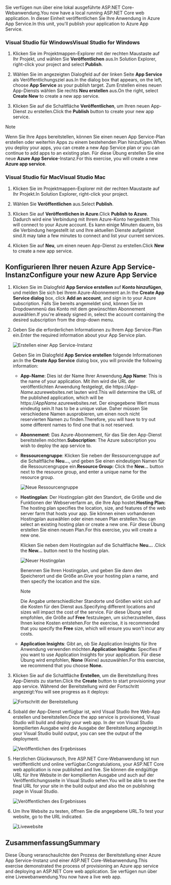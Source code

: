 <span data-ttu-id="aff1d-101">Sie verfügen nun über eine lokal ausgeführte ASP.NET Core-Webanwendung.</span><span class="sxs-lookup"><span data-stu-id="aff1d-101">You now have a local running ASP.NET Core web application.</span></span> <span data-ttu-id="aff1d-102">In dieser Einheit veröffentlichen Sie Ihre Anwendung in Azure App Service.</span><span class="sxs-lookup"><span data-stu-id="aff1d-102">In this unit, you'll publish your application to Azure App Service.</span></span>

### <a name="visual-studio-for-windows"></a><span data-ttu-id="aff1d-103">Visual Studio für Windows</span><span class="sxs-lookup"><span data-stu-id="aff1d-103">Visual Studio for Windows</span></span>

1. <span data-ttu-id="aff1d-104">Klicken Sie im Projektmappen-Explorer mit der rechten Maustaste auf Ihr Projekt, und wählen Sie **Veröffentlichen** aus.</span><span class="sxs-lookup"><span data-stu-id="aff1d-104">In Solution Explorer, right-click your project and select **Publish**.</span></span>

1. <span data-ttu-id="aff1d-105">Wählen Sie im angezeigten Dialogfeld auf der linken Seite **App Service** als Veröffentlichungsziel aus.</span><span class="sxs-lookup"><span data-stu-id="aff1d-105">In the dialog box that appears, on the left, choose **App Service** as your publish target.</span></span>  <span data-ttu-id="aff1d-106">Zum Erstellen eines neuen App-Diensts wählen Sie rechts **Neu erstellen** aus.</span><span class="sxs-lookup"><span data-stu-id="aff1d-106">On the right, select **Create New** to create a new app service.</span></span>

1. <span data-ttu-id="aff1d-107">Klicken Sie auf die Schaltfläche **Veröffentlichen**, um Ihren neuen App-Dienst zu erstellen.</span><span class="sxs-lookup"><span data-stu-id="aff1d-107">Click the **Publish** button to create your new app service.</span></span>

> [!NOTE]
> <span data-ttu-id="aff1d-108">Wenn Sie Ihre Apps bereitstellen, können Sie einen neuen App Service-Plan erstellen oder weiterhin Apps zu einem bestehenden Plan hinzufügen.</span><span class="sxs-lookup"><span data-stu-id="aff1d-108">When you deploy your apps, you can create a new App Service plan or you can continue to add apps to an existing plan.</span></span> <span data-ttu-id="aff1d-109">Für diese Übung erstellen Sie eine neue **Azure App Service**-Instanz.</span><span class="sxs-lookup"><span data-stu-id="aff1d-109">For this exercise, you will create a new **Azure app service**.</span></span>

### <a name="visual-studio-mac"></a><span data-ttu-id="aff1d-110">Visual Studio für Mac</span><span class="sxs-lookup"><span data-stu-id="aff1d-110">Visual Studio Mac</span></span>

1. <span data-ttu-id="aff1d-111">Klicken Sie im Projektmappen-Explorer mit der rechten Maustaste auf Ihr Projekt.</span><span class="sxs-lookup"><span data-stu-id="aff1d-111">In Solution Explorer, right-click your project.</span></span>

1. <span data-ttu-id="aff1d-112">Wählen Sie **Veröffentlichen** aus.</span><span class="sxs-lookup"><span data-stu-id="aff1d-112">Select **Publish**.</span></span>

1. <span data-ttu-id="aff1d-113">Klicken Sie auf **Veröffentlichen in Azure**.</span><span class="sxs-lookup"><span data-stu-id="aff1d-113">Click **Publish to Azure**.</span></span> <span data-ttu-id="aff1d-114">Dadurch wird eine Verbindung mit Ihrem Azure-Konto hergestellt.</span><span class="sxs-lookup"><span data-stu-id="aff1d-114">This will connect to your Azure account.</span></span> <span data-ttu-id="aff1d-115">Es kann einige Minuten dauern, bis die Verbindung hergestellt ist und Ihre aktuellen Dienste aufgelistet sind.</span><span class="sxs-lookup"><span data-stu-id="aff1d-115">It may take a few minutes to connect and list your current services.</span></span>

1. <span data-ttu-id="aff1d-116">Klicken Sie auf **Neu**, um einen neuen App-Dienst zu erstellen.</span><span class="sxs-lookup"><span data-stu-id="aff1d-116">Click **New** to create a new app service.</span></span>

## <a name="configure-your-new-azure-app-service"></a><span data-ttu-id="aff1d-117">Konfigurieren Ihrer neuen Azure App Service-Instanz</span><span class="sxs-lookup"><span data-stu-id="aff1d-117">Configure your new Azure App Service</span></span>

1. <span data-ttu-id="aff1d-118">Klicken Sie im Dialogfeld **App Service erstellen** auf **Konto hinzufügen**, und melden Sie sich bei Ihrem Azure-Abonnement an.</span><span class="sxs-lookup"><span data-stu-id="aff1d-118">In the **Create App Service dialog** box, click **Add an account**, and sign in to your Azure subscription.</span></span> <span data-ttu-id="aff1d-119">Falls Sie bereits angemeldet sind, können Sie im Dropdownmenü das Konto mit dem gewünschten Abonnement auswählen.</span><span class="sxs-lookup"><span data-stu-id="aff1d-119">If you're already signed in, select the account containing the desired subscription from the drop-down menu.</span></span>

1. <span data-ttu-id="aff1d-120">Geben Sie die erforderlichen Informationen zu Ihrem App Service-Plan ein.</span><span class="sxs-lookup"><span data-stu-id="aff1d-120">Enter the required information about your App Service plan.</span></span>

    ![Erstellen einer App Service-Instanz](../media-draft/5-CreateAppService.png)

    <span data-ttu-id="aff1d-122">Geben Sie im Dialogfeld **App Service erstellen** folgende Informationen an:</span><span class="sxs-lookup"><span data-stu-id="aff1d-122">In the **Create App Service** dialog box, you will provide the following information:</span></span>

    - <span data-ttu-id="aff1d-123">**App-Name**: Dies ist der Name Ihrer Anwendung.</span><span class="sxs-lookup"><span data-stu-id="aff1d-123">**App Name**: This is the name of your application.</span></span>  <span data-ttu-id="aff1d-124">Mit ihm wird die URL der veröffentlichten Anwendung festgelegt, die https://_App-Name_.azurewebsites.net lauten wird.</span><span class="sxs-lookup"><span data-stu-id="aff1d-124">This will determine the URL of the published application, which will be https://_AppName_.azurewebsites.net.</span></span>  <span data-ttu-id="aff1d-125">Der eingegebene Wert muss eindeutig sein.</span><span class="sxs-lookup"><span data-stu-id="aff1d-125">It has to be a unique value.</span></span> <span data-ttu-id="aff1d-126">Daher müssen Sie verschiedene Namen ausprobieren, um einen noch nicht reservierten Namen zu finden.</span><span class="sxs-lookup"><span data-stu-id="aff1d-126">Therefore, you will have to try out some different names to find one that is not reserved.</span></span>

    - <span data-ttu-id="aff1d-127">**Abonnement**: Das Azure-Abonnement, für das Sie den App-Dienst bereitstellen möchten.</span><span class="sxs-lookup"><span data-stu-id="aff1d-127">**Subscription**: The Azure subscription you wish to deploy the app service to.</span></span>

    - <span data-ttu-id="aff1d-128">**Ressourcengruppe**: Klicken Sie neben der Ressourcengruppe auf die Schaltfläche **Neu...**, und geben Sie einen eindeutigen Namen für die Ressourcengruppe ein.</span><span class="sxs-lookup"><span data-stu-id="aff1d-128">**Resource Group:** Click the **New...** button next to the resource group, and enter a unique name for the resource group.</span></span>

        ![Neue Ressourcengruppe](../media-draft/5-NewResourceGroup.png)

    - <span data-ttu-id="aff1d-130">**Hostingplan**: Der Hostingplan gibt den Standort, die Größe und die Funktionen der Webserverfarm an, die Ihre App hostet.</span><span class="sxs-lookup"><span data-stu-id="aff1d-130">**Hosting Plan:** The hosting plan specifies the location, size, and features of the web server farm that hosts your app.</span></span> <span data-ttu-id="aff1d-131">Sie können einen vorhandenen Hostingplan auswählen oder einen neuen Plan erstellen.</span><span class="sxs-lookup"><span data-stu-id="aff1d-131">You can select an existing hosting plan or create a new one.</span></span> <span data-ttu-id="aff1d-132">Für diese Übung erstellen Sie einen neuen Plan.</span><span class="sxs-lookup"><span data-stu-id="aff1d-132">For this exercise, you will create a new one.</span></span>

        <span data-ttu-id="aff1d-133">Klicken Sie neben dem Hostingplan auf die Schaltfläche **Neu...** .</span><span class="sxs-lookup"><span data-stu-id="aff1d-133">Click the **New...** button next to the hosting plan.</span></span>

        ![Neuer Hostingplan](../media-draft/5-NewHostingPlan.png)

        <span data-ttu-id="aff1d-135">Benennen Sie Ihren Hostingplan, und geben Sie dann den Speicherort und die Größe an.</span><span class="sxs-lookup"><span data-stu-id="aff1d-135">Give your hosting plan a name, and then specify the location and the size.</span></span>  
        
        > [!NOTE]
        > <span data-ttu-id="aff1d-136">Die Angabe unterschiedlicher Standorte und Größen wirkt sich auf die Kosten für den Dienst aus.</span><span class="sxs-lookup"><span data-stu-id="aff1d-136">Specifying different locations and sizes will impact the cost of the service.</span></span> <span data-ttu-id="aff1d-137">Für diese Übung wird empfohlen, die Größe auf **Free** festzulegen, um sicherzustellen, dass Ihnen keine Kosten entstehen.</span><span class="sxs-lookup"><span data-stu-id="aff1d-137">For the exercise, it is recommended that you specify the **Free** size, which will ensure you won't incur any costs.</span></span>

    - <span data-ttu-id="aff1d-138">**Application Insights**: Gibt an, ob Sie Application Insights für Ihre Anwendung verwenden möchten.</span><span class="sxs-lookup"><span data-stu-id="aff1d-138">**Application Insights:** Specifies if you want to use Application Insights for your application.</span></span> <span data-ttu-id="aff1d-139">Für diese Übung wird empfohlen, **None** (Keine) auszuwählen.</span><span class="sxs-lookup"><span data-stu-id="aff1d-139">For this exercise, we recommend that you choose **None.**</span></span>

1. <span data-ttu-id="aff1d-140">Klicken Sie auf die Schaltfläche **Erstellen**, um die Bereitstellung Ihres App-Diensts zu starten.</span><span class="sxs-lookup"><span data-stu-id="aff1d-140">Click the **Create** button to start provisioning your app service.</span></span> <span data-ttu-id="aff1d-141">Während der Bereitstellung wird der Fortschritt angezeigt:</span><span class="sxs-lookup"><span data-stu-id="aff1d-141">You will see progress as it deploys:</span></span>

    ![Fortschritt der Bereitstellung](../media-draft/5-DeployProgress.png)

1. <span data-ttu-id="aff1d-143">Sobald der App-Dienst verfügbar ist, wird Visual Studio Ihre Web-App erstellen und bereitstellen.</span><span class="sxs-lookup"><span data-stu-id="aff1d-143">Once the app service is provisioned, Visual Studio will build and deploy your web app.</span></span>  <span data-ttu-id="aff1d-144">In der von Visual Studio kompilierten Ausgabe wird die Ausgabe der Bereitstellung angezeigt.</span><span class="sxs-lookup"><span data-stu-id="aff1d-144">In your Visual Studio build output, you can see the output of the deployment.</span></span>

    ![Veröffentlichen des Ergebnisses](../media-draft/5-PublishResult.png)

1. <span data-ttu-id="aff1d-146">Herzlichen Glückwunsch, Ihre ASP.NET Core-Webanwendung ist nun veröffentlicht und online verfügbar.</span><span class="sxs-lookup"><span data-stu-id="aff1d-146">Congratulations, your ASP.NET Core web application is now published and live.</span></span> <span data-ttu-id="aff1d-147">Sie können die endgültige URL für Ihre Website in der kompilierten Ausgabe und auch auf der Veröffentlichungsseite in Visual Studio sehen.</span><span class="sxs-lookup"><span data-stu-id="aff1d-147">You will be able to see the final URL for your site in the build output and also the on publishing page in Visual Studio.</span></span>

    ![Veröffentlichen des Ergebnisses](../media-draft/5-PublishPage.png)

1. <span data-ttu-id="aff1d-149">Um Ihre Website zu testen, öffnen Sie die angegebene URL.</span><span class="sxs-lookup"><span data-stu-id="aff1d-149">To test your website, go to the URL indicated.</span></span>

    ![Livewebsite](../media-draft/5-WebPageLive.png)

## <a name="summary"></a><span data-ttu-id="aff1d-151">Zusammenfassung</span><span class="sxs-lookup"><span data-stu-id="aff1d-151">Summary</span></span>

<span data-ttu-id="aff1d-152">Diese Übung veranschaulichte den Prozess der Bereitstellung einer Azure App Service-Instanz und einer ASP.NET Core-Webanwendung.</span><span class="sxs-lookup"><span data-stu-id="aff1d-152">This exercise demonstrated the process of provisioning an Azure app service and deploying an ASP.NET Core web application.</span></span> <span data-ttu-id="aff1d-153">Sie verfügen nun über eine Livewebanwendung.</span><span class="sxs-lookup"><span data-stu-id="aff1d-153">You now have a live web app.</span></span>
